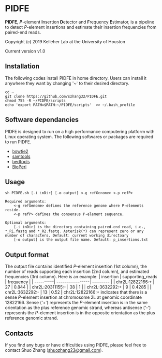 # PIDFE
__PIDFE__, __*P*__-element **I**nsertion **D**etector and **F**requency **E**stimator, is a pipeline to detect *P*-element insertions and estimate their insertion frequencies from paired-end reads.

Copyright (c) 2019 Kelleher Lab at the University of Houston

Current version v1.0



## Installation
The following codes install PIDFE in home directory. Users can install it anywhere they want by changing '~' to their desired directory.

    cd ~
    git clone https://github.com/szhang32/PIDFE.git
    chmod 755 -R ~/PIDFE/scripts
    echo 'export PATH=$PATH:~/PIDFE/scripts'  >> ~/.bash_profile
    
## Software dependancies
PIDFE is designed to run on a high performance computering platform with Linux operating system. The following softwares or packages are required to run PIDFE.
- [bowtie2](http://bowtie-bio.sourceforge.net/bowtie2/manual.shtml)
- [samtools](http://www.htslib.org/doc/samtools-1.2.html)
- [bedtools](https://bedtools.readthedocs.io/en/latest/)
- [BioPerl](https://bioperl.org)

## Usage
    sh PIDFE.sh [-i inDir] [-o output] <-g refGenome> <-p refP>
    
    Required arguments:
        <-g refGenome> defines the reference genome where P-elements reside.
        <-p refP> defines the consensus P-element sequence.
 
    Optional arguments:
        [-i inDir] is the directory containing paired-end read, i.e., *_R1.fastq and *_R2.fastq. Asterisk(*) can represent zero or any number of characters. Default: current working directoary  
        [-o output] is the output file name. Default: p_insertions.txt

## Output format
The output file contains identified *P*-element insertion (1st column), the number of reads supporting each insertion (2nd column), and estimated frequencies (3rd column).
Here is an example:
| insertion | supporting_reads | frequency |
| ----------| -----------------| --------- |
| chr2L:12822166:+ | 27 | 0.844 |
| chr2L:20311155:- | 38 | 1 |
| chr2L:3632292:+ | 9	| 0.4285 |
| chr2L:3632292:- | 13 | 0.52 |
chr2L:12822166:+ indicates that there is a sense *P*-element insertion at chromosome 2L at genomic coordinate 12822166. Sense ('+') represents the *P*-element insertion is in the same orientation as the plus reference genomic strand, whereas antisense ('-') represents the *P*-element insertion is in the opposite orientation as the plus reference genomic strand.

## Contacts
If you find any bugs or have difficulties using PIDFE, please feel free to contact Shuo Zhang (shuozhang23@gmail.com).
